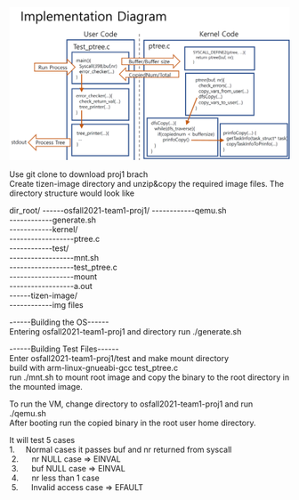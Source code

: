 ![proj1_diagram](./proj1_diagram.PNG)

Use git clone to download proj1 brach  
Create tizen-image directory and unzip&copy the required image files. 
The directory structure would look like  

dir_root/
------osfall2021-team1-proj1/ 
------------qemu.sh  
------------generate.sh  
------------kernel/  
------------------ptree.c  
------------test/  
------------------mnt.sh   
------------------test_ptree.c  
------------------mount  
------------------a.out  
------tizen-image/  
------------img files   

------Building the OS------  
Entering osfall2021-team1-proj1 and directory run ./generate.sh  

------Building Test Files------  
Enter osfall2021-team1-proj1/test and make mount directory  
build with arm-linux-gnueabi-gcc test_ptree.c  
run ./mnt.sh to mount root image and copy the binary to the root directory in the mounted image.  

To run the VM, change directory to osfall2021-team1-proj1 and run ./qemu.sh  
After booting run the copied binary in the root user home directory.  

It will test 5 cases  
 1.     Normal cases it passes buf and nr returned from syscall  
 2.      nr NULL case => EINVAL  
 3.      buf NULL case => EINVAL  
 4.      nr less than 1 case  
 5.      Invalid access case => EFAULT  
